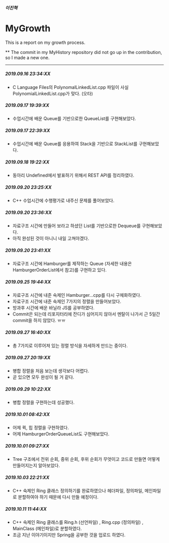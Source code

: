 ##### 이진혁

# MyGrowth
This is a report on my growth process.

** The commit in my MyHistory repository did not go up in the contribution, so I made a new one.

<hr>

##### 2019.09.16 23:34:XX
- C Language Files의 PolynomalLinkedList.cpp 파일이 사실 PolynomialLinkedList.cpp가 맞다. (오타) 
##### 2019.09.17 19:39:XX
- 수업시간에 배운 Queue를 기반으로한 QueueList를 구현해보았다.
##### 2019.09.17 22:39:XX
- 수업시간에 배운 Queue를 응용하여 Stack을 기반으로 StackList를 구현해보았다.
##### 2019.09.18 19:22:XX
- 동아리 Undefined에서 발표하기 위해서 REST API를 정리하였다.
##### 2019.09.20 23:25:XX
- C++ 수업시간에 수행평가로 내주신 문제를 풀어보았다.
##### 2019.09.20 23:36:XX
- 자료구조 시간에 만들어 보라고 하셨던 List를 기반으로한 Dequeue를 구현해보았다.
- 아직 완성된 것이 아니니 내일 고쳐야겠다.
##### 2019.09.20 23:41:XX
- 자료구조 시간에 Hamburger를 제작하는 Queue (자세한 내용은 HamburgerOrderList에서 참고)를 구현하고 있다.
##### 2019.09.25 19:44:XX
- 자료구조 시간에 내준 숙제인 Hamburger...cpp를 다시 구체화하였다.
- 자료구조 시간에 내준 숙제인 7가지의 정렬을 만들어보았다.
- 방과후 시간에 배운 바닐라 JS를 공부하였다.
- Commit은 되는데 리포지터리에 잔디가 심어지지 않아서 멘탈이 나가서
  근 5일간 commit을 하지 않았다. ㅠㅠ
##### 2019.09.27 16:40:XX
- 총 7가지로 이루어져 있는 정렬 방식을 자세하게 만드는 중이다.
##### 2019.09.27 20:19:XX
- 병합 정렬을 처음 보는데 생각보다 어렵다.
- 곧 있으면 모두 완성이 될 거 같다.
##### 2019.09.29 10:22:XX
- 병합 정렬을 구현하는데 성공했다.
##### 2019.10.01 08:42:XX
- 어제 퀵, 힙 정렬을 구현하였다.
- 어제 HamburgerOrderQueueList도 구현해보았다.
##### 2019.10.01 09:27:XX
- Tree 구조에서 전위 순회, 중위 순회, 후위 순회가 무엇이고 코드로 만들면 어떻게 만들어지는지 알아보았다.
##### 2019.10.03 22:21:XX
- C++ 숙제인 Ring 클래스 정의하기를 완료하였으나 헤더파일, 정의파일, 메인파일로   분할하여야 하기 때문에
  다시 만들 예정이다.
##### 2019.10.11 11:44:XX
- C++ 숙제인 Ring 클래스를 Ring.h (선언파일) , Ring.cpp (정의파일) ,
  MainClass (메인파일)로 분할하였다.
- 조금 지난 이야기이지만 Spring을 공부한 것을 업로드 하였다.